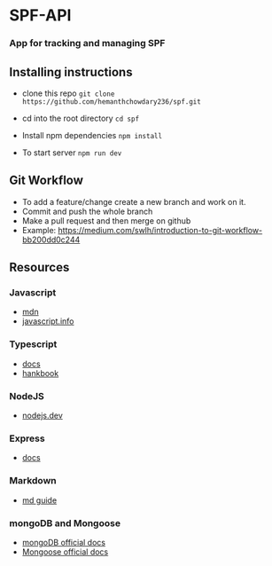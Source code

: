 # SPF-API
### App for tracking and managing SPF


## Installing instructions

- clone this repo `git clone https://github.com/hemanthchowdary236/spf.git`

- cd into the root directory `cd spf`

- Install npm dependencies `npm install`

- To start server `npm run dev`


## Git Workflow
- To add a feature/change create a new branch and work on it.
- Commit and push the whole branch
- Make a pull request and then merge on github
- Example: https://medium.com/swlh/introduction-to-git-workflow-bb200dd0c244


## Resources

### Javascript
- [mdn](https://developer.mozilla.org/en-US/docs/Web/javascript)
- [javascript.info](https://developer.mozilla.org/en-US/docs/Web/javascript)


### Typescript
- [docs](https://www.typescriptlang.org/docs)
- [hankbook](https://www.typescriptlang.org/docs/handbook/intro.html)


### NodeJS
- [nodejs.dev](https://nodejs.dev/learn)

### Express
- [docs](https://expressjs.com/)

### Markdown
- [md guide](https://www.markdownguide.org/basic-syntax#links)

### mongoDB and Mongoose
- [mongoDB official docs](https://docs.mongodb.com/manual/)
- [Mongoose official docs](https://mongoosejs.com/docs/)

###
